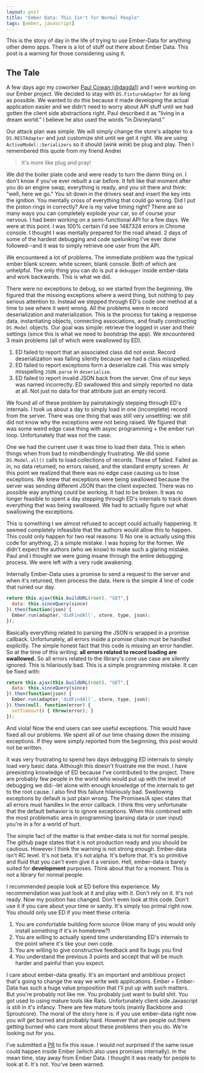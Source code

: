 ```yaml
---
layout: post
title: "Ember Data: This Isn't for Normal People"
tags: [ember, javascript]
---
```


This is the story of day in the life of trying to use Ember-Data for
anything other demo apps. There is a lot of stuff out there about
Ember Data. This post is a warning for those considering using it.

## The Tale

A few days ago my coworker [Paul Cowan (@dagda1)](https://twitter.com/dagda1) and I were working
on our Ember project. We decided to stay with `DS.FixtureAdapter` for
as long as possible. We wanted to do this because it made developing
the actual application easier and we didn't need to worry about API
stuff until we had gotten the client side abstractions right. Paul
described it as "living in a dream world." I believe he also used the
words "in Disneyland."

Our attack plan was simple. We will simply change the store's adapter
to a `DS.RESTAdapter` and just customize shit until we get it right.
We are using `ActiveModel::Serializers` so it should (*wink wink*) be
plug and play. Then I remembered this quote from my friend Andrei

> It's more like plug and pray!

We did the boiler
plate code and were ready to turn the damn thing on. I don't know if
you've ever rebuilt a car before. It felt like that moment after you
do an engine swap, everything is ready, and you sit there and think:
"well, here we go." You sit down in the drivers seat and insert the
key into the ignition. You mentally cross of everything that could go
wrong. Did I put the piston rings in correctly? Are is my valve timing
right? There are so many ways you can completely explode your car, so
of course your nervous. I had been working on a semi-functional API
for a few days. We were at this point. I was 100% certain I'd see
1487324 errors in Chrome console. I thought I was mentally prepared
for the road ahead. 2 days of some of the hardest debugging and code spelunking I've ever
done followed--and it was to simply retrieve one user from the API.

We encountered a lot of problems. The immediate problem was the typical
ember blank screen: white screen, blank console. Both of which are
unhelpful. The only thing you can do is put a `debugger` inside
ember-data and work backwards. This is what we did.

There were no exceptions to debug, so we started from the
beginning. We figured that the missing exceptions where a weird thing,
but nothing to pay serious attention to. Instead we stepped through
ED's code one method at a time to see where it went wrong. All
the problems were in record deserialization and materialization. This
is the process for taking a response data, instantiating
objects, connecting associations, and finally constructing `DS.Model`
objects. Our goal was simple: retrieve the logged in user and their
settings (since this is what we need to bootstrap the app). We
encountered 3 main problems (all of which were swallowed by ED).

1. ED failed to report that an associated class did not exist. Record
   deserialization was failing silently because we had a class
   misspelled.
2. ED failed to report exceptions form a deserialize call. This was
   simply misspelling `JSON.parse` in `deserialize`.
3. ED failed to report invalid JSON back from the server. One of our
   keys was named incorrectly. ED swallowed this and simply reported
   no data at all. Not just no data for that attribute just an empty
   record.

We found all of these problem by painstakingly stepping through ED's
internals. I took us about a day to simply load in one (incomplete)
record from the server. There was one thing that was still very
unsettling: we still did not know why the exceptions were not being
raised. We figured that was some weird edge case thing with async
programming + the ember run loop. Unfortunately that was not the case.

One we had the current user it was time to load their data. This is
when things when from bad to mindbendingly frustrating. We did some
`DS.Model.all()` calls to load collections of records. These of
failed. Failed as in, no data returned, no errors raised, and the
standard empty screen. At this point we realized that there was no
edge case causing us to lose exceptions. We knew that exceptions were
being swallowed because the server was sending different JSON than the
client expected. There was no possible way anything could be working.
It had to be broken. It was no longer feasible to spent a day stepping
through ED's internals to track down everything that was being
swallowed. We had to actually figure out what swallowing the
exceptions.

This is something I we almost refused to accept could actually
happening. It seemed completely infeasible that the authors would allow
this to happen. This could only happen for two real reasons: 1) No one
is actually using this code for anything, 2) a simple mistake. I was
hoping for the former. We didn't expect the authors (who we know) to
make such a glaring mistake. Paul and I thought we were going insane
through the entire debugging process. We were left with a very rude
awakening.

Internally Ember-Data uses a promise to send a request to the server
and when it's returned, then process the data. Here is the simple 4
line of code that ruined our day.

```javascript
return this.ajax(this.buildURL(root), "GET",{
  data: this.sinceQuery(since)
}).then(function(json) {
  Ember.run(adapter,'didFindAll', store, type, json);
});
```

Basically everything related to parsing the JSON is wrapped in a
promise callback. Unfortunately, all errors inside a promise chain
must be handled explicitly. The simple honest fact that this code is
missing an error handler. So at the time of this writing: **all errors
related to record loading are swallowed.** So all errors related to
the library's core use case are silently ignored. This is hilariously
bad. This is a simple programming mistake. It can be fixed with:

```javascript
return this.ajax(this.buildURL(root), "GET",{
  data: this.sinceQuery(since)
}).then(function(json) {
  Ember.run(adapter,'didFindAll', store, type, json);
}).then(null, function(error) {
  setTimeout() { throw(error); }
});
```

And viola! Now the end users can see useful exceptions. This would
have fixed all our problems. We spent all of our time chasing down the
missing exceptions. If they were simply reported from the beginning,
this post would not be written.

It was very frustrating to spend two days debugging ED internals to
simply load very basic data. Although this doesn't frustrate me the
most. I have preexisting knowledge of ED because I've contributed to
the project. There are probably few people in the world who would put
up with the level of debugging we did--let alone with enough knowledge
of the internals to get to the root cause. I also find this failure
hilariously bad. Swallowing exceptions by default is just plain
wrong. The Promises/A spec states that all errors must handles in the
error callback. I think this very unfortunate that the default
behavior is to ignore exceptions. When this combined with the most
problematic area in programming (parsing data or user input) you're in
a for a world of hurt.

The simple fact of the matter is that ember-data is not for normal
people. The github page states that it is not production ready and you
should be cautious. However I think the warning is not strong enough.
Ember-data isn't RC level. It's not beta. It's not alpha. It's before
that. It's so primitive and fluid that you can't even give it a
version. Hell, ember-data is barely suited for **development**
purposes. Think about that for a moment. This is not a library for
normal people.

I recommended people look at ED before this experience. My
recommendation was just look at it and play with it. Don't rely on it.
It's not ready. Now my position has changed. Don't even look at this
code. Don't use it if you care about your time or sanity. It's simply
too primal right now. You should only use ED if you meet these
criteria:

1. You are comfortable building form source (How many of you would only
   install something if it's in homebrew?)
2. You are willing to actually spend time understanding ED's internals
   to the point where it's like your own code.
3. You are willing to give constructive feedback and fix bugs you find
4. You understand the previous 3 points and accept that will be much
   harder and painful than you expect.

I care about ember-data greatly. It's an important and ambitious
project that's going to change the way we write web applications.
Ember + Ember-Data has such a huge value proposition that I'll put up
with such matters. But you're probably not like me. You probably just want
to build shit. You got used to using mature tools like Rails.
Unfortunately client side Javascript is still in it's infancy. There
are few mature tools (mainly Backbone and Sproutcore). The moral of
the story here is: if you use ember-data right now you will get burned
and probably hard. However that are people out there getting burned
who care more about these problems then you do. We're looking out for
you. 

I've submitted a [PR](https://github.com/emberjs/data/pull/995)
to fix this issue. I would not surprised if the same issue could happen
inside Ember (which also uses promises internally). In the mean time,
stay away from Ember Data. I thought it was ready for people
to look at it. It's not. You've been warned.
